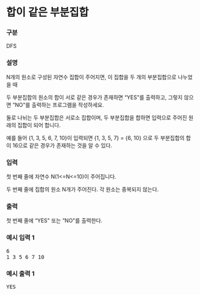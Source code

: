 # 합이 같은 부분집합

### 구분

<p>DFS</p>

### 설명

<p>N개의 원소로 구성된 자연수 집합이 주어지면, 이 집합을 두 개의 부분집합으로 나누었을 때</p>

<p>두 부분집합의 원소의 합이 서로 같은 경우가 존재하면 “YES"를 출력하고, 그렇지 않으면 ”NO"를 출력하는 프로그램을 작성하세요.</p>

<p>둘로 나뉘는 두 부분집합은 서로소 집합이며, 두 부분집합을 합하면 입력으로 주어진 원래의 집합이 되어 합니다.</p>

<p>예를 들어 {1, 3, 5, 6, 7, 10}이 입력되면 {1, 3, 5, 7} = {6, 10} 으로 두 부분집합의 합이 16으로 같은 경우가 존재하는 것을 알 수 있다.</p>

### 입력

<p>첫 번째 줄에 자연수 N(1<=N<=10)이 주어집니다.</p>

<p>두 번째 줄에 집합의 원소 N개가 주어진다. 각 원소는 중복되지 않는다.</p>

### 출력

<p>첫 번째 줄에 “YES" 또는 ”NO"를 출력한다.</p>

### 예시 입력 1

<pre>6
1 3 5 6 7 10</pre>

### 예시 출력 1

<pre>YES</pre>